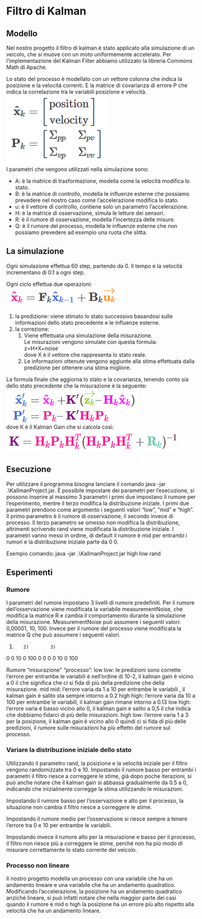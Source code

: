 # Filtro di Kalman

## Modello
Nel nostro progetto il filtro di kalman è stato applicato alla simulazione di un veicolo, che si muove con un moto uniformemente accelerato.
Per l’implementazione del Kalman Filter abbiamo utilizzato la libreria Commons Math di Apache.

Lo stato del processo è modellato con un vettore colonna che indica la posizione e la velocità correnti.
E la matrice di covarianza di errore P che indica la correlazione tra le variabili posizione e velocità.
<img src="https://github.com/VittorioParagallo/IALAB_2019-2020/blob/master/Uncertainty/KallmanProject/img/formula.png"/><br>
I parametri che vengono utilizzati nella simulazione sono:
* A: è la matrice di trasformazione, modella come la velocità modifica lo stato.
* B: è la matrice di controllo, modella le influenze esterne che possiamo prevedere nel nostro caso come l’accelerazione modifica lo stato.
* u: è il vettore di controllo, contiene solo un parametro l’accelerazione.
* H: è la matrice di osservazione, simula le letture dei sensori.
* R: è il rumore di osservazione, modella l’incertezza delle misure.
* Q: è il rumore del processo, modella le influenze esterne che non possiamo prevedere ad esempio una ruota che slitta.

## La simulazione
Ogni simulazione effettua 60 step, partendo da 0.
Il tempo e la velocità incrementano di 0.1 a ogni step.

Ogni ciclo effettua due operazioni:
<br><img src="https://github.com/VittorioParagallo/IALAB_2019-2020/blob/master/Uncertainty/KallmanProject/img/formula1.png"/>
1. la predizione: viene stimato lo stato successivo basandosi sulle informazioni dello stato precedente e le influenze esterne.
1. la correzione:
   1. Viene effettuata una simulazione della misurazione.<br>Le misurazioni vengono simulate con questa formula:<br>z=H\*X+noise<br>dove X è il vettore che rappresenta lo stato reale.
   1. Le informazioni ottenute vengono aggiunte alla stima effettuata dalla predizione per ottenere una stima migliore.

La formula finale che aggiorna lo stato e la covarianza, tenendo conto sia dello stato precedente che la misurazione è la seguente:<br>
<img src="https://github.com/VittorioParagallo/IALAB_2019-2020/blob/master/Uncertainty/KallmanProject/img/formula2.png"/><br>
dove K è il Kalman Gain che si calcola così:<br>
<img src="https://github.com/VittorioParagallo/IALAB_2019-2020/blob/master/Uncertainty/KallmanProject/img/formula3.png"/><br>

## Esecuzione
Per utilizzare il programma bisogna lanciare il comando java -jar .\KallmanProject.jar.
È possibile impostare dei parametri per l’esecuzione, si possono inserire al massimo 3 parametri i primi due impostano il rumore per l’esperimento, mentre il terzo modifica la distribuzione iniziale.
I primi due parametri prendono come argomento i seguenti valori “low”, “mid” e “high”.
Il primo parametro è il rumore di osservazione, il secondo invece di processo.
Il terzo parametro se omesso non modifica la distribuzione, altrimenti scrivendo rand viene modificata la distribuzione iniziale.
I parametri vanno messi in ordine, di default il rumore è mid per entrambi i rumori e la distribuzione iniziale parte da 0 0.

Esempio comando:
java -jar .\KallmanProject.jar high low rand

## Esperimenti
### Rumore
I parametri del rumore impostano 3 livelli di rumore predefiniti.
Per il rumore dell’osservazione viene modificata la variabile measurementNoise, che modifica la matrice R e cambia il comportamento durante la simulazione della misurazione.
MeasurementNoise può assumere i seguenti valori: 0,00001, 10, 100.
Invece per il rumore del processo viene modificata la matrice Q che può assumere i seguenti valori.
1)        2)        3)
0 0        10  0        100   0
0 0        0  10        0   100

Rumore “misurazione” “processo”:
low low: le predizioni sono corrette l’errore per entrambe le variabili è nell’ordine di 10-2, il kalman gain è vicino a 0 il che significa che ci si fida di più della predizione che della misurazione.
mid mid: l’errore varia da 1 a 10 per entrambe le variabili , il kalman gain è salito sta sempre intorno a 0.2
high high: l’errore varia da 10 a 100 per entrambe le variabili, il kalman gain rimane intorno a 0.13
low high: l’errore varia è basso vicino allo 0, il kalman gain è salito a 0,5 il che indica che dobbiamo fidarci di più delle misurazioni.
high low: l’errore varia 1 a 3 per la posizione, il kalman gain è vicino allo 0 quindi ci si fida di più delle predizioni, il rumore sulle misurazioni ha più effetto del rumore sul processo.

### Variare la distribuzione iniziale dello stato
Utilizzando il parametro rand, la posizione e la velocità iniziale per il filtro vengono randomizzate tra 0 e 10.
Impostando il rumore basso per entrambi i parametri il filtro riesce a correggere le stime, già dopo poche iterazioni, si può anche notare che il kalman gain si abbassa gradualmente da 0.5 a 0, indicando che inizialmente corregge la stima utilizzando le misurazioni.

Impostando il rumore basso per l’osservazione e alto per il processo, la situazione non cambia il filtro riesce a correggere le stime.

Impostando il rumore medio per l’osservazione si riesce sempre a tenere l’errore tra 0 e 10 per entrambe le variabili.

Impostando invece il rumore alto per la misurazione e basso per il processo, il filtro non riesce più a correggere le stime, perché non ha più modo di misurare correttamente lo stato corrente del veicolo.

### Processo non lineare
Il nostro progetto modella un processo con una variabile che ha un andamento lineare e una variabile che ha un andamento quadratico.
Modificando l’accelerazione, la posizione ha un andamento quadratico anziché lineare, si può infatti notare che nella maggior parte dei casi quando il rumore è mid o high la posizione ha un errore più alto rispetto alla velocità che ha un andamento lineare.

